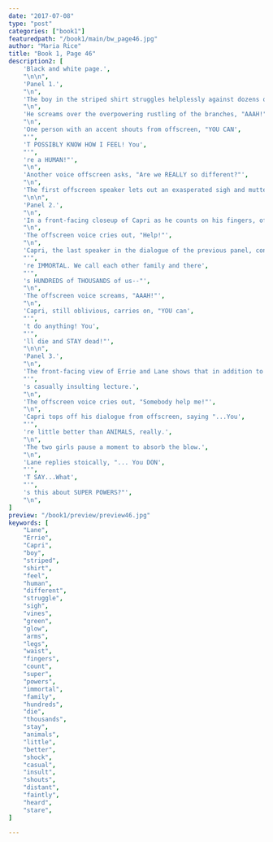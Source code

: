 ```yaml
---
date: "2017-07-08"
type: "post"
categories: ["book1"]
featuredpath: "/book1/main/bw_page46.jpg"
author: "Maria Rice"
title: "Book 1, Page 46"
description2: [
    'Black and white page.',
    "\n\n",
    'Panel 1.',
    "\n",
    'The boy in the striped shirt struggles helplessly against dozens of glowing vines, which now have him caught by the arms, legs, and waist.',
    "\n",
    'He screams over the overpowering rustling of the branches, "AAAH!"',
    "\n",
    'One person with an accent shouts from offscreen, "YOU CAN',
    "'",
    'T POSSIBLY KNOW HOW I FEEL! You',
    "'",
    're a HUMAN!"',
    "\n",
    'Another voice offscreen asks, "Are we REALLY so different?"',
    "\n",
    'The first offscreen speaker lets out an exasperated sigh and mutters, "Alright..."',
    "\n\n",
    'Panel 2.',
    "\n",
    'In a front-facing closeup of Capri as he counts on his fingers, offscreen cries for help go unheard.',
    "\n", 
    'The offscreen voice cries out, "Help!"',
    "\n",
    'Capri, the last speaker in the dialogue of the previous panel, continues in his usual accent, "Morphics have SUPER POWERS. We',
    "'",
    're IMMORTAL. We call each other family and there',
    "'",
    's HUNDREDS of THOUSANDS of us--"',
    "\n",
    'The offscreen voice screams, "AAAH!"',
    "\n",
    'Capri, still oblivious, carries on, "YOU can',
    "'",
    't do anything! You',
    "'",
    'll die and STAY dead!"',
    "\n\n",
    'Panel 3.',
    "\n",
    'The front-facing view of Errie and Lane shows that in addition to them not hearing the offscreen cries for help either, their widened eyes give away their struggle to hold their composure as they listen to Capri',
    "'",
    's casually insulting lecture.',
    "\n",
    'The offscreen voice cries out, "Somebody help me!"',
    "\n",
    'Capri tops off his dialogue from offscreen, saying "...You',
    "'",
    're little better than ANIMALS, really.',
    "\n",
    'The two girls pause a moment to absorb the blow.',
    "\n",
    'Lane replies stoically, "... You DON',
    "'",
    'T SAY...What',
    "'",
    's this about SUPER POWERS?"',
    "\n",
]
preview: "/book1/preview/preview46.jpg"
keywords: [
    "Lane",
    "Errie",
    "Capri",
    "boy",
    "striped",
    "shirt",
    "feel",
    "human",
    "different",
    "struggle",
    "sigh",
    "vines",
    "green",
    "glow",
    "arms",
    "legs",
    "waist",
    "fingers",
    "count",
    "super",
    "powers",
    "immortal",
    "family",
    "hundreds",
    "die",
    "thousands",
    "stay",
    "animals",
    "little",
    "better",
    "shock",
    "casual",
    "insult",
    "shouts",
    "distant",
    "faintly",
    "heard",
    "stare",
]

---
```

